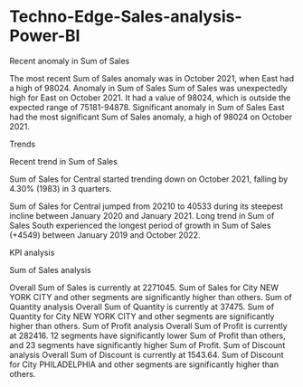 # Techno-Edge-Sales-analysis-Power-BI

Recent anomaly in Sum of Sales

The most recent Sum of Sales anomaly was in October 2021, when East had a high of 98024.
Anomaly in Sum of Sales
Sum of Sales was unexpectedly high for East on October 2021. It had a value of 98024, which is outside the expected range of 75181-94878.
Significant anomaly in Sum of Sales
East had the most significant Sum of Sales anomaly, a high of 98024 on October 2021.

Trends

Recent trend in Sum of Sales

Sum of Sales for Central started trending down on October 2021, falling by 4.30% (1983) in 3 quarters.

Sum of Sales for Central jumped from 20210 to 40533 during its steepest incline between January 2020 and January 2021.
Long trend in Sum of Sales
South experienced the longest period of growth in Sum of Sales (+4549) between January 2019 and October 2022.


KPI analysis

Sum of Sales analysis

Overall Sum of Sales is currently at 2271045. Sum of Sales for City NEW YORK CITY and other segments are significantly higher than others.
Sum of Quantity analysis
Overall Sum of Quantity is currently at 37475. Sum of Quantity for City NEW YORK CITY and other segments are significantly higher than others.
Sum of Profit analysis
Overall Sum of Profit is currently at 282416. 12 segments have significantly lower Sum of Profit than others, and 23 segments have significantly higher Sum of Profit.
Sum of Discount analysis
Overall Sum of Discount is currently at 1543.64. Sum of Discount for City PHILADELPHIA and other segments are significantly higher than others.
